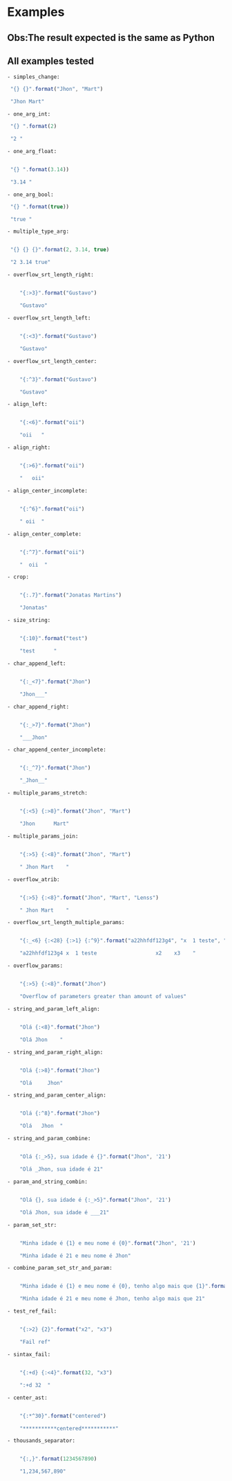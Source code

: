 
# Examples

**Obs:The result expected is the same as Python**
---
All examples tested
---


    - simples_change:
   ```javascript
    "{} {}".format("Jhon", "Mart")

    "Jhon Mart"
```

    - one_arg_int:
   ```javascript
    "{} ".format(2)

    "2 "
```

    - one_arg_float:
   ```javascript

    "{} ".format(3.14))

    "3.14 "
```

    - one_arg_bool:
   ```javascript
    "{} ".format(true))

    "true "
```

    - multiple_type_arg:
   ```javascript

    "{} {} {}".format(2, 3.14, true)

    "2 3.14 true"
```


    - overflow_srt_length_right:
```javascript

    "{:>3}".format("Gustavo")

    "Gustavo"
```

    - overflow_srt_length_left:
```javascript

    "{:<3}".format("Gustavo")

    "Gustavo"
```

    - overflow_srt_length_center:
```javascript

    "{:^3}".format("Gustavo")

    "Gustavo"
```

    - align_left:
```javascript

    "{:<6}".format("oii")

    "oii   "
```

    - align_right:
```javascript

    "{:>6}".format("oii")

    "   oii"
```

    - align_center_incomplete:
```javascript

    "{:^6}".format("oii")

    " oii  "
```

    - align_center_complete:
```javascript

    "{:^7}".format("oii")

    "  oii  "
```

    - crop:
```javascript

    "{:.7}".format("Jonatas Martins")

    "Jonatas"
```

    - size_string:
```javascript

    "{:10}".format("test")

    "test      "
```

    - char_append_left:
```javascript

    "{:_<7}".format("Jhon")

    "Jhon___"
```

    - char_append_right:
```javascript

    "{:_>7}".format("Jhon")

    "___Jhon"
```

    - char_append_center_incomplete:
```javascript

    "{:_^7}".format("Jhon")

    "_Jhon__"
```

    - multiple_params_stretch:
```javascript

    "{:<5} {:>8}".format("Jhon", "Mart")

    "Jhon      Mart"
```

    - multiple_params_join:
```javascript

    "{:>5} {:<8}".format("Jhon", "Mart")

    " Jhon Mart    "
```

    - overflow_atrib:
```javascript

    "{:>5} {:<8}".format("Jhon", "Mart", "Lenss")

    " Jhon Mart    "
```

    - overflow_srt_length_multiple_params:
```javascript

    "{:_<6} {:<28} {:>1} {:^9}".format("a22hhfdf123g4", "x  1 teste", "x2", "x3")

    "a22hhfdf123g4 x  1 teste                   x2    x3    "
```


    - overflow_params:
```javascript

    "{:>5} {:<8}".format("Jhon")

    "Overflow of parameters greater than amount of values"
```

    - string_and_param_left_align:
```javascript

    "Olá {:<8}".format("Jhon")

    "Olá Jhon    "
```

    - string_and_param_right_align:
```javascript

    "Olá {:>8}".format("Jhon")

    "Olá     Jhon"
```

    - string_and_param_center_align:
```javascript

    "Olá {:^8}".format("Jhon")

    "Olá   Jhon  "
```

    - string_and_param_combine:
```javascript

    "Olá {:_>5}, sua idade é {}".format("Jhon", '21')

    "Olá _Jhon, sua idade é 21"
```

    - param_and_string_combin:
```javascript

    "Olá {}, sua idade é {:_>5}".format("Jhon", '21')

    "Olá Jhon, sua idade é ___21"
```

    - param_set_str:
```javascript

    "Minha idade é {1} e meu nome é {0}".format("Jhon", '21')

    "Minha idade é 21 e meu nome é Jhon"
```

    - combine_param_set_str_and_param:
```javascript

    "Minha idade é {1} e meu nome é {0}, tenho algo mais que {1}".format("Jhon",'21')

    "Minha idade é 21 e meu nome é Jhon, tenho algo mais que 21"
```

    - test_ref_fail:
```javascript

    "{:>2} {2}".format("x2", "x3")

    "Fail ref"
```

    - sintax_fail:
```javascript

    "{:+d} {:<4}".format(32, "x3")

    ":+d 32  "
```

    - center_ast:
```javascript

    "{:*^30}".format("centered")

    "***********centered***********"
```

    - thousands_separator:
```javascript

    "{:,}".format(1234567890)

    "1,234,567,890"
```


